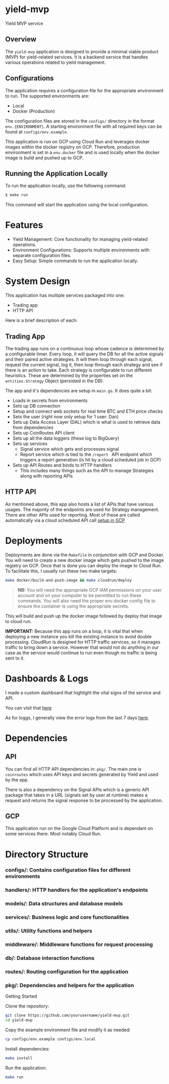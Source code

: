 # yield-mvp

Yield MVP service

## Overview

The `yield-mvp` application is designed to provide a minimal viable product (MVP) for yield-related services. It is a backend service that handles various operations related to yield management.

## Configurations

The application requires a configuration file for the appropriate environment to run. The supported environments are:

- Local
- Docker (Production)

The configuration files are stored in the `configs/` directory in the format `env.{ENVIRONMENT}`. A starting environment file with all required keys can be found at `configs/env.example`.

This application is run on GCP using Cloud Run and leverages docker images within the docker registry on GCP. Therefore, production environment is set in a `env.docker` file and is used locally when the docker image is build and pushed up to GCP.

## Running the Application Locally

To run the application locally, use the following command:

```sh
$ make run
```

This command will start the application using the local configuration.

# Features

- Yield Management: Core functionality for managing yield-related operations.
- Environment Configurations: Supports multiple environments with separate configuration files.
- Easy Setup: Simple commands to run the application locally.

# System Design

This application has multiple services packaged into one:

* Trading app
* HTTP API

Here is a brief description of each:

## Trading App

The trading app runs on a continuous loop whose cadence is determined by a configurable timer. Every loop, it will query the DB for all the active signals and their paired active strategies. It will them loop through each signal, request the current signal, log it, then loop through each strategy and see if there is an action to take. Each strategy is configurable to run different heuristics. These are determined by the properties set on the `entities.Strategy` Object (persisted in the DB).

The app and it's dependencies are setup in `main.go`. It does quite a bit:

- Loads in secrets from environments
- Sets up DB connection
- Setup and connect web sockets for real time BTC and ETH price checks
- Sets the user (right now only setup for 1 user: Dan)
- Sets up Data Access Layer (DAL) which is what is used to retrieve data from dependencies
- Sets up CoinRoutes API client
- Sets up all the data loggers (these log to BigQuery)
- Sets up services 
  - Signal service which gets and processes signal
  - Report service which is tied to the `/report ` API endpoint which triggers a report generation (is hit by a cloud scheduled job in GCP)
- Sets up API Routes and binds to HTTP handlers
  - This includes many things such as the API to manage Strategies along with reporting APIs


## HTTP API

As mentioned above, this app also hosts a list of APIs that have various usages. 
The majority of the endpoints are used for Strategy management. There are other APIs
used for reporting. Most of these are called automatically via a cloud scheduled API call
[setup in GCP](https://console.cloud.google.com/cloudscheduler?project=yieldchain-track-records)

# Deployments

Deployments are done via the `Makefile` in conjunction with GCP and Docker. You will need
to create a new docker image which gets pushed to the image registry on GCP. Once that is done you can deploy the image to Cloud Run. To facilitate this, I usually run these two make targets:

```sh
make docker/build-and-push-image && make cloudrun/deploy
```

> **NB:** You will need the appropriate GCP IAM permissions on your user account and on your computer to be permitted to run these commands. You will also need the proper env.docker config file to ensure the container is using the appropriate secrets.

This will build and push up the docker image followed by deploy that image to cloud run.

**IMPORTANT:** Because this app runs on a loop, it is vital that when deploying a new instance you kill the existing instance to avoid double processing. CloudRun is designed for HTTP traffic services, so it manages traffic to bring down a service. However that would not do anything in our case as the service would continue to run even though no traffic is being sent to it.

# Dashboards & Logs

I made a custom dashboard that highlight the vital signs of the service and API. 

You can visit that [here](https://console.cloud.google.com/monitoring/dashboards/builder/deceeec0-c255-4c6b-84f4-ad0d8b25cde6;duration=P7D?project=yieldchain-track-records&pageState=(%22eventTypes%22:(%22selected%22:%5B%22CLOUD_ALERTING_ALERT%22,%22CLOUD_RUN_DEPLOYMENT%22,%22CLOUD_SQL_STORAGE%22%5D)))

As for loggs, I generally view the error logs from the last 7 days [here](https://cloudlogging.app.goo.gl/Bf2gnunsGzBQivu6A).

# Dependencies

## API

You can find all HTTP API dependencies in: `pkg/`. The main one is `coinroutes` which uses API keys and secrets generated by Yield and used by the app.

There is also a dependency on the Signal APIs which is a generic API package that takes in a URL (signals set by user at runtime) makes a request and returns the signal response to be processed by the application.

## GCP

This application run on the Google Cloud Platform and is dependant on some services there. Most notably Cloud Run. 

# Directory Structure

### configs/: Contains configuration files for different environments

### handlers/: HTTP handlers for the application's endpoints

### models/: Data structures and database models

### services/: Business logic and core functionalities

### utils/: Utility functions and helpers

### middleware/: Middleware functions for request processing

### db/: Database interaction functions

### routes/: Routing configuration for the application

### pkg/: Dependencies and helpers for the application





Getting Started

Clone the repository:
```sh
git clone https://github.com/yourusername/yield-mvp.git
cd yield-mvp
```

Copy the example environment file and modify it as needed:

```sh
cp configs/env.example configs/env.local
```

Install dependencies:

```sh
make install
```

Run the application:

```sh
make run
```
